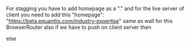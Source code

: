
For stagging you have to add homepage as a "." and for the live server of client you need to add this "homepage": "https://beta.equantiis.com/industry-expertise" 
same as wall for this BrowserRouter also if we have to push on client server then 
<!-- <BrowserRouter basename='industry-expertise'>
    <App />
  </BrowserRouter>, -->
  else 
  <!-- <BrowserRouter>
    <App />
  </BrowserRouter>, -->